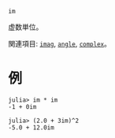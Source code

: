 ```
im
```

虚数単位。

関連項目: [`imag`](@ref), [`angle`](@ref), [`complex`](@ref)。

# 例

```jldoctest
julia> im * im
-1 + 0im

julia> (2.0 + 3im)^2
-5.0 + 12.0im
```
